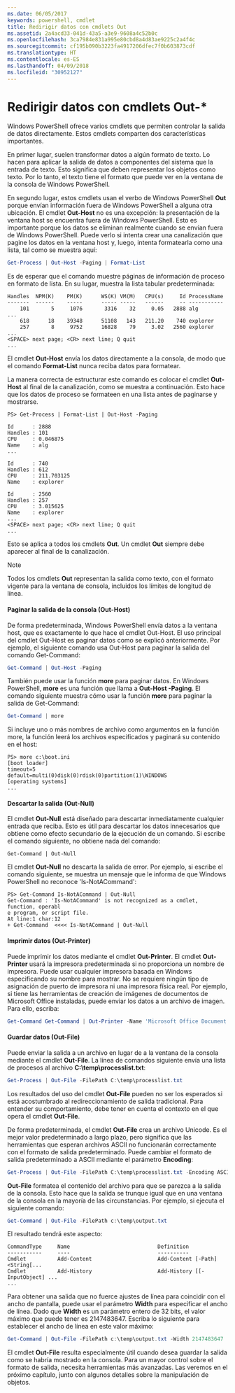 ```yaml
---
ms.date: 06/05/2017
keywords: powershell, cmdlet
title: Redirigir datos con cmdlets Out
ms.assetid: 2a4acd33-041d-43a5-a3e9-9608a4c52b0c
ms.openlocfilehash: 3ca7984e831a995e80cbd8a4d83ae9225c2a4f4c
ms.sourcegitcommit: cf195b090b3223fa4917206dfec7f0b603873cdf
ms.translationtype: HT
ms.contentlocale: es-ES
ms.lasthandoff: 04/09/2018
ms.locfileid: "30952127"
---
```

# <a name="redirecting-data-with-out--cmdlets"></a>Redirigir datos con cmdlets Out-*

Windows PowerShell ofrece varios cmdlets que permiten controlar la salida de datos directamente. Estos cmdlets comparten dos características importantes.

En primer lugar, suelen transformar datos a algún formato de texto. Lo hacen para aplicar la salida de datos a componentes del sistema que la entrada de texto. Esto significa que deben representar los objetos como texto. Por lo tanto, el texto tiene el formato que puede ver en la ventana de la consola de Windows PowerShell.

En segundo lugar, estos cmdlets usan el verbo de Windows PowerShell **Out** porque envían información fuera de Windows PowerShell a alguna otra ubicación. El cmdlet **Out-Host** no es una excepción: la presentación de la ventana host se encuentra fuera de Windows PowerShell. Esto es importante porque los datos se eliminan realmente cuando se envían fuera de Windows PowerShell. Puede verlo si intenta crear una canalización que pagine los datos en la ventana host y, luego, intenta formatearla como una lista, tal como se muestra aquí:

```powershell
Get-Process | Out-Host -Paging | Format-List
```

Es de esperar que el comando muestre páginas de información de proceso en formato de lista. En su lugar, muestra la lista tabular predeterminada:

```output
Handles  NPM(K)    PM(K)      WS(K) VM(M)   CPU(s)     Id ProcessName
-------  ------    -----      ----- -----   ------     -- -----------
    101       5     1076       3316    32     0.05   2888 alg
...
    618      18    39348      51108   143   211.20    740 explorer
    257       8     9752      16828    79     3.02   2560 explorer
...
<SPACE> next page; <CR> next line; Q quit
...
```

El cmdlet **Out-Host** envía los datos directamente a la consola, de modo que el comando **Format-List** nunca reciba datos para formatear.

La manera correcta de estructurar este comando es colocar el cmdlet **Out-Host** al final de la canalización, como se muestra a continuación. Esto hace que los datos de proceso se formateen en una lista antes de paginarse y mostrarse.

```
PS> Get-Process | Format-List | Out-Host -Paging

Id      : 2888
Handles : 101
CPU     : 0.046875
Name    : alg
...

Id      : 740
Handles : 612
CPU     : 211.703125
Name    : explorer

Id      : 2560
Handles : 257
CPU     : 3.015625
Name    : explorer
...
<SPACE> next page; <CR> next line; Q quit
...
```

Esto se aplica a todos los cmdlets **Out**. Un cmdlet **Out** siempre debe aparecer al final de la canalización.

> [!NOTE]
> Todos los cmdlets **Out** representan la salida como texto, con el formato vigente para la ventana de consola, incluidos los límites de longitud de línea.

#### <a name="paging-console-output-out-host"></a>Paginar la salida de la consola (Out-Host)

De forma predeterminada, Windows PowerShell envía datos a la ventana host, que es exactamente lo que hace el cmdlet Out-Host. El uso principal del cmdlet Out-Host es paginar datos como se explicó anteriormente. Por ejemplo, el siguiente comando usa Out-Host para paginar la salida del comando Get-Command:

```powershell
Get-Command | Out-Host -Paging
```

También puede usar la función **more** para paginar datos. En Windows PowerShell, **more** es una función que llama a **Out-Host -Paging**. El comando siguiente muestra cómo usar la función **more** para paginar la salida de Get-Command:

```powershell
Get-Command | more
```

Si incluye uno o más nombres de archivo como argumentos en la función more, la función leerá los archivos especificados y paginará su contenido en el host:

```
PS> more c:\boot.ini
[boot loader]
timeout=5
default=multi(0)disk(0)rdisk(0)partition(1)\WINDOWS
[operating systems]
...
```

#### <a name="discarding-output-out-null"></a>Descartar la salida (Out-Null)

El cmdlet **Out-Null** está diseñado para descartar inmediatamente cualquier entrada que reciba. Esto es útil para descartar los datos innecesarios que obtiene como efecto secundario de la ejecución de un comando. Si escribe el comando siguiente, no obtiene nada del comando:

```powreshell
Get-Command | Out-Null
```

El cmdlet **Out-Null** no descarta la salida de error. Por ejemplo, si escribe el comando siguiente, se muestra un mensaje que le informa de que Windows PowerShell no reconoce 'Is-NotACommand':

```
PS> Get-Command Is-NotACommand | Out-Null
Get-Command : 'Is-NotACommand' is not recognized as a cmdlet, function, operabl
e program, or script file.
At line:1 char:12
+ Get-Command  <<<< Is-NotACommand | Out-Null
```

#### <a name="printing-data-out-printer"></a>Imprimir datos (Out-Printer)

Puede imprimir los datos mediante el cmdlet **Out-Printer**. El cmdlet **Out-Printer** usará la impresora predeterminada si no proporciona un nombre de impresora. Puede usar cualquier impresora basada en Windows especificando su nombre para mostrar. No se requiere ningún tipo de asignación de puerto de impresora ni una impresora física real. Por ejemplo, si tiene las herramientas de creación de imágenes de documentos de Microsoft Office instaladas, puede enviar los datos a un archivo de imagen. Para ello, escriba:

```powershell
Get-Command Get-Command | Out-Printer -Name 'Microsoft Office Document Image Writer'
```

#### <a name="saving-data-out-file"></a>Guardar datos (Out-File)

Puede enviar la salida a un archivo en lugar de a la ventana de la consola mediante el cmdlet **Out-File**. La línea de comandos siguiente envía una lista de procesos al archivo **C:\\temp\\processlist.txt**:

```powershell
Get-Process | Out-File -FilePath C:\temp\processlist.txt
```

Los resultados del uso del cmdlet **Out-File** pueden no ser los esperados si está acostumbrado al redireccionamiento de salida tradicional. Para entender su comportamiento, debe tener en cuenta el contexto en el que opera el cmdlet **Out-File**.

De forma predeterminada, el cmdlet **Out-File** crea un archivo Unicode. Es el mejor valor predeterminado a largo plazo, pero significa que las herramientas que esperan archivos ASCII no funcionarán correctamente con el formato de salida predeterminado. Puede cambiar el formato de salida predeterminado a ASCII mediante el parámetro **Encoding**:

```powershell
Get-Process | Out-File -FilePath C:\temp\processlist.txt -Encoding ASCII
```

**Out-File** formatea el contenido del archivo para que se parezca a la salida de la consola. Esto hace que la salida se trunque igual que en una ventana de la consola en la mayoría de las circunstancias. Por ejemplo, si ejecuta el siguiente comando:

```powershell
Get-Command | Out-File -FilePath c:\temp\output.txt
```

El resultado tendrá este aspecto:

```output
CommandType     Name                            Definition
-----------     ----                            ----------
Cmdlet          Add-Content                     Add-Content [-Path] <String[...
Cmdlet          Add-History                     Add-History [[-InputObject] ...
...
```

Para obtener una salida que no fuerce ajustes de línea para coincidir con el ancho de pantalla, puede usar el parámetro **Width** para especificar el ancho de línea. Dado que **Width** es un parámetro entero de 32 bits, el valor máximo que puede tener es 2147483647. Escriba lo siguiente para establecer el ancho de línea en este valor máximo:

```powershell
Get-Command | Out-File -FilePath c:\temp\output.txt -Width 2147483647
```

El cmdlet **Out-File** resulta especialmente útil cuando desea guardar la salida como se habría mostrado en la consola. Para un mayor control sobre el formato de salida, necesita herramientas más avanzadas. Las veremos en el próximo capítulo, junto con algunos detalles sobre la manipulación de objetos.